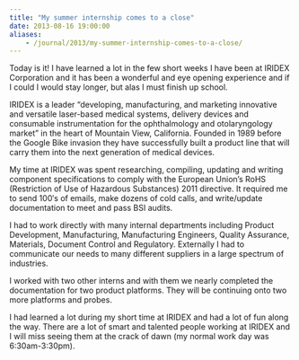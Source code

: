 ```yaml
---
title: "My summer internship comes to a close"
date: 2013-08-16 19:00:00
aliases:
    - /journal/2013/my-summer-internship-comes-to-a-close/
---
```


Today is it! I have learned a lot in the few short weeks I have been at IRIDEX Corporation and it has been a wonderful and eye opening experience and if I could I would stay longer, but alas I must finish up school.

<!--more-->

IRIDEX is a leader “developing, manufacturing, and marketing innovative and versatile laser-based medical systems, delivery devices and consumable instrumentation for the ophthalmology and otolaryngology market” in the heart of Mountain View, California. Founded in 1989 before the Google Bike invasion they have successfully built a product line that will carry them into the next generation of medical devices.

My time at IRIDEX was spent researching, compiling, updating and writing component specifications to comply with the European Union’s RoHS (Restriction of Use of Hazardous Substances) 2011 directive. It required me to send 100′s of emails, make dozens of cold calls, and write/update documentation to meet and pass BSI audits.

I had to work directly with many internal departments including Product Development, Manufacturing, Manufacturing Engineers, Quality Assurance, Materials, Document Control and Regulatory. Externally I had to communicate our needs to many different suppliers in a large spectrum of industries.

I worked with two other interns and with them we nearly completed the documentation for two product platforms. They will be continuing onto two more platforms and probes.

I had learned a lot during my short time at IRIDEX and had a lot of fun along the way. There are a lot of smart and talented people working at IRIDEX and I will miss seeing them at the crack of dawn (my normal work day was 6:30am-3:30pm).
